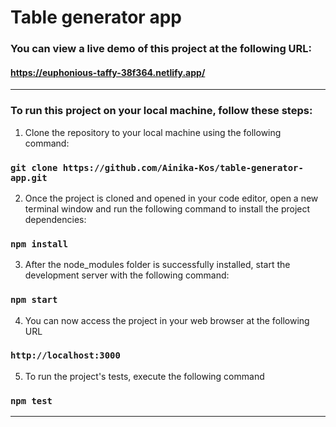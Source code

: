 # Table generator app

### You can view a live demo of this project at the following URL:
#### https://euphonious-taffy-38f364.netlify.app/

---

### To run this project on your local machine, follow these steps:
1. Clone the repository to your local machine using the following command:
### `git clone https://github.com/Ainika-Kos/table-generator-app.git`
2. Once the project is cloned and opened in your code editor, open a new terminal window and run the following command to install the project dependencies:
### `npm install`
3. After the node_modules folder is successfully installed, start the development server with the following command:
### `npm start`
4. You can now access the project in your web browser at the following URL
### `http://localhost:3000`
5. To run the project's tests, execute the following command
### `npm test`

---

